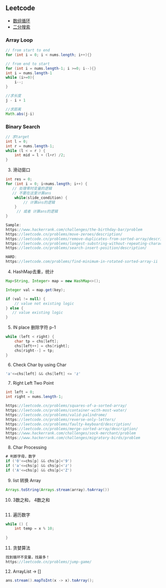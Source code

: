 ## Leetcode
- [数组循环](#array-loop)
- [二分搜索](#binary-search)

### Array Loop

```java
// from start to end
for (int i = 0; i < nums.length; i++){}

// from end to start
for (int i = nums.length-1; i >=0; i--){}
int i = nums.length-1
while (i>=0){
    i--;
}

//求长度
j - i + 1

//求距离
Math.abs(j-i)

```

### Binary Search

```java
// 求target
int l = 0;
int r = nums.length-1;
while (l < = r ) {
    int mid = l + (l+r) /2;
}
```


3. 滑动窗口

```java
int res = 0;
for (int i = 0; i<nums.length; i++) {
   // 处理零时变量的逻辑
   // 不要在这里计算ans
    while(slide_condition) {
        // 计算ans的逻辑
    }
     // 或者 计算ans的逻辑
}

Sample:
https://www.hackerrank.com/challenges/the-birthday-bar/problem
https://leetcode.cn/problems/move-zeroes/description/
https://leetcode.cn/problems/remove-duplicates-from-sorted-array/description/
https://leetcode.cn/problems/longest-substring-without-repeating-characters/
https://leetcode.cn/problems/search-insert-position/description/

HARD:
https://leetcode.com/problems/find-minimum-in-rotated-sorted-array-ii
```

4. HashMap去重，统计

```java
Map<String, Integer> map = new HashMap<>();

Integer val = map.get(key);

if (val != null) {
    // value not existing logic
} else {
   // value existing logic
}

```


5. IN place 删除字符
p-1

```java
while (left < right) {
    char tp = chs[left];
    chs[left++] = chs[right];
    chs[right--] = tp;
}
```

6. Check Char by using Char

```java
'a'<=chs[left] && chs[left] <= 'z' 
```

7.  Right Left Two Point
```java
int left = 0;
int right = nums.length-1;

https://leetcode.cn/problems/squares-of-a-sorted-array/
https://leetcode.cn/problems/container-with-most-water/
https://leetcode.cn/problems/valid-palindrome/
https://leetcode.cn/problems/reverse-only-letters/
https://leetcode.cn/problems/faulty-keyboard/description/
https://leetcode.cn/problems/merge-sorted-array/description/
https://www.hackerrank.com/challenges/sock-merchant/problem
https://www.hackerrank.com/challenges/migratory-birds/problem
```

8. Char Processing
```java
# 判断字母，数字
if ('0'<=chs[p] && chs[p]<'9')
if ('a'<=chs[p] && chs[p]<'z')
if ('A'<=chs[p] && chs[p]<'Z')
```

9. list 转换 Array
```java
Arrays.toString(Arrays.stream(array).toArray())
```


10. 3数之和， 4数之和
```java

```

11. 遍历数字
```java
while () {
    int temp = x % 10;
    
}

```

11. 贪婪算法
```java
找到循环不变量，找最多！
https://leetcode.cn/problems/jump-game/
```



12. ArrayList -> []
```java
ans.stream().mapToInt(x -> x).toArray();
```


